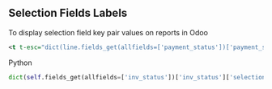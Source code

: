 
## Selection Fields Labels
To display selection field key pair values on reports in Odoo
```XML
<t t-esc="dict(line.fields_get(allfields=['payment_status'])['payment_status']['selection'])[line.payment_status]"/>
```
Python
```Python
dict(self.fields_get(allfields=['inv_status'])['inv_status']['selection'])[rec.inv_status]
```
